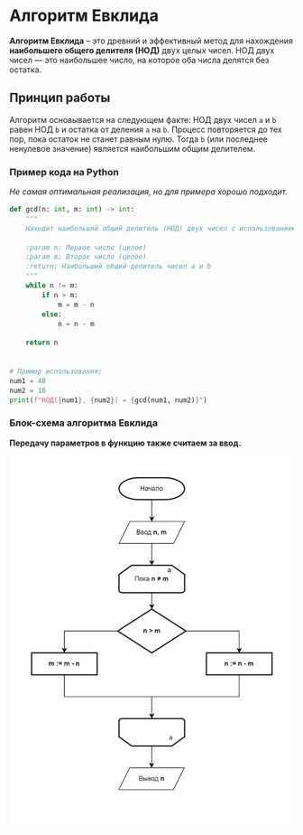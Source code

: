 # Алгоритм Евклида

**Алгоритм Евклида** – это древний и эффективный метод для нахождения **наибольшего общего делителя (НОД)** двух целых
чисел. НОД двух чисел — это наибольшее число, на которое оба числа делятся без остатка.

## Принцип работы

Алгоритм основывается на следующем факте: НОД двух чисел ```a``` и ```b``` равен НОД ```b``` и остатка от
деления ```a``` на ```b```. Процесс повторяется до тех пор, пока остаток не станет равным нулю. Тогда ```b``` (или
последнее ненулевое значение) является наибольшим общим делителем.

### Пример кода на Python

_Не самая оптимальная реализация, но для примера хорошо подходит._

```Python
def gcd(n: int, m: int) -> int:
    """
    Находит наибольший общий делитель (НОД) двух чисел с использованием алгоритма Евклида.
    
    :param n: Первое число (целое)
    :param m: Второе число (целое)
    :return: Наибольший общий делитель чисел a и b
    """
    while n != m:
        if n > m:
            m = m - n
        else:
            n = n - m

    return n


# Пример использования:
num1 = 48
num2 = 18
print(f"НОД({num1}, {num2}) = {gcd(num1, num2)}")
```

### Блок-схема алгоритма Евклида

**Передачу параметров в функцию также считаем за ввод.**

![euclidean_algorithm.png](../../img/euclidean_algorithm.png)